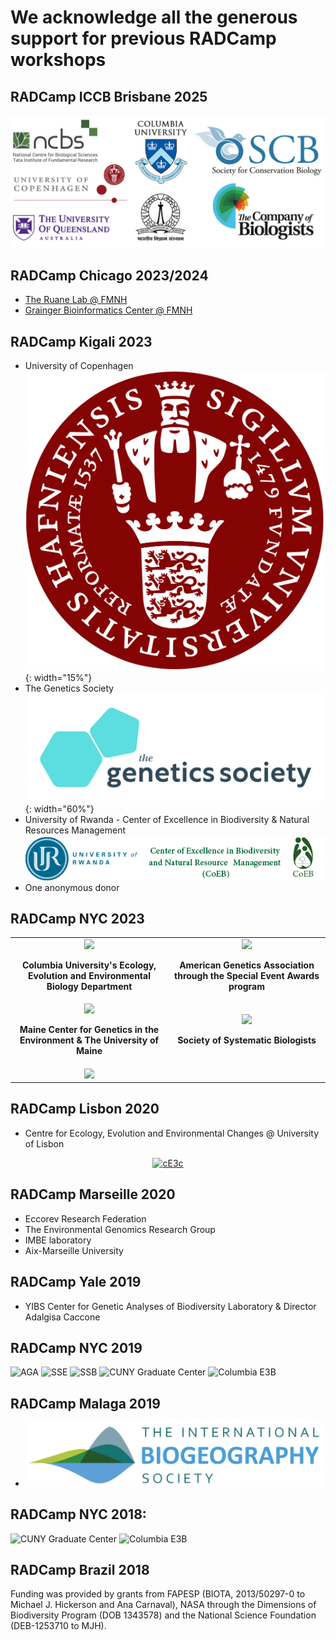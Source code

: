 # We acknowledge all the generous support for previous RADCamp workshops

## RADCamp ICCB Brisbane 2025
![logos](Brisbane2025/images/Logos.jpg)

## RADCamp Chicago 2023/2024
* [The Ruane Lab @ FMNH](https://sararuane.com/)
* [Grainger Bioinformatics Center @ FMNH](https://www.fieldmuseum.org/department/grainger-bioinformatics-center)

## RADCamp Kigali 2023
* University of Copenhagen <br>
![The Heller Group @ University of Copenhagen](Kigali2023/images/KU-logo.png){: width="15%"}
* The Genetics Society <br>
![The Genetics Society](Kigali2023/images/GeneticsSociety.png){: width="60%"} 
* University of Rwanda - Center of Excellence in Biodiversity & Natural Resources Management <br>
![University of Rwanda Center of Excellence in Biodiversity and Natural Resources Management](Kigali2023/images/URwanda-CoEB.png)
* One anonymous donor

## RADCamp NYC 2023

<table width="100%">
  <tr> <td width="50%" align="center">
<img src="NYC2023/images/E3B-logo.jpg"/>
    <p><b>Columbia University's Ecology, Evolution and Environmental Biology Department</b></p>
  </td> <td width="50%" align="center">
<img src="NYC2023/images/AGA-logo.jpg"/>
    <p><b>American Genetics Association through the Special Event Awards program</b></p>
  </td> </tr>
  <tr> <td width="50%" align="center">
<img src="NYC2023/images/MAINE_crest_4c.png" width="50%"/>
    <p><b>Maine Center for Genetics in the Environment & The University of Maine</b></p>
  </td> <td width="50%" align="center">
<img src="NYC2023/images/SSB.png"/>
    <p><b>Society of Systematic Biologists</b></p>
  </td> </tr>
  <tr> <td width="50%" align="center">
<img src="NYC2023/images/CodeOcean-VerticalLogo.png"/>
  </td> </tr>
</table>

## RADCamp Lisbon 2020
* Centre for Ecology, Evolution and Environmental Changes @ University of Lisbon
<div align="center" markdown="1">

[![cE3c](Lisbon2020/logos/cE3c.png)](https://ce3c.ciencias.ulisboa.pt)

</div>

## RADCamp Marseille 2020
* Eccorev Research Federation
* The Environmental Genomics Research Group
* IMBE laboratory
* Aix-Marseille University

## RADCamp Yale 2019
* YIBS Center for Genetic Analyses of Biodiversity Laboratory & Director Adalgisa Caccone

## RADCamp NYC 2019

![AGA](NYC2023/images/AGA-logo.jpg")
![SSE](NYC2019/images/SSE.png) 
![SSB](NYC2019/images/SSB.png)
![CUNY Graduate Center](NYC2019/images/GC-logo.png)
![Columbia E3B](NYC2019/images/E3B-logo.jpg)

## RADCamp Malaga 2019
* ![International Biogeography Society](logos/IBS_logo.jpg)

## RADCamp NYC 2018:
![CUNY Graduate Center](NYC2018/images/GC-logo.png)
![Columbia E3B](NYC2018/images/E3B-logo.jpg)

## RADCamp Brazil 2018
Funding was provided by grants from FAPESP (BIOTA, 2013/50297-0
to Michael J. Hickerson  and Ana Carnaval), NASA through the Dimensions
of Biodiversity Program (DOB 1343578) and the National Science
Foundation (DEB-1253710 to MJH).

